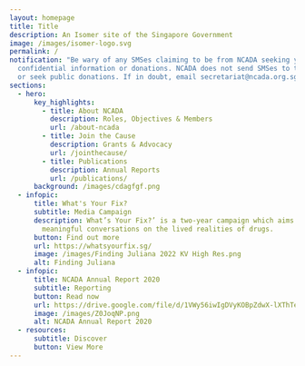 ```yaml
---
layout: homepage
title: Title
description: An Isomer site of the Singapore Government
image: /images/isomer-logo.svg
permalink: /
notification: "Be wary of any SMSes claiming to be from NCADA seeking your
  confidential information or donations. NCADA does not send SMSes to the public
  or seek public donations. If in doubt, email secretariat@ncada.org.sg. "
sections:
  - hero:
      key_highlights:
        - title: About NCADA
          description: Roles, Objectives & Members
          url: /about-ncada
        - title: Join the Cause
          description: Grants & Advocacy
          url: /jointhecause/
        - title: Publications
          description: Annual Reports
          url: /publications/
      background: /images/cdagfgf.png
  - infopic:
      title: What's Your Fix?
      subtitle: Media Campaign
      description: What’s Your Fix?’ is a two-year campaign which aims to spark
        meaningful conversations on the lived realities of drugs.
      button: Find out more
      url: https://whatsyourfix.sg/
      image: /images/Finding Juliana 2022 KV High Res.png
      alt: Finding Juliana
  - infopic:
      title: NCADA Annual Report 2020
      subtitle: Reporting
      button: Read now
      url: https://drive.google.com/file/d/1VWy56iwIgDVyKOBpZdwX-lXThTe5wv_v/view?usp=sharing
      image: /images/Z0JoqNP.png
      alt: NCADA Annual Report 2020
  - resources:
      subtitle: Discover
      button: View More
---
```

